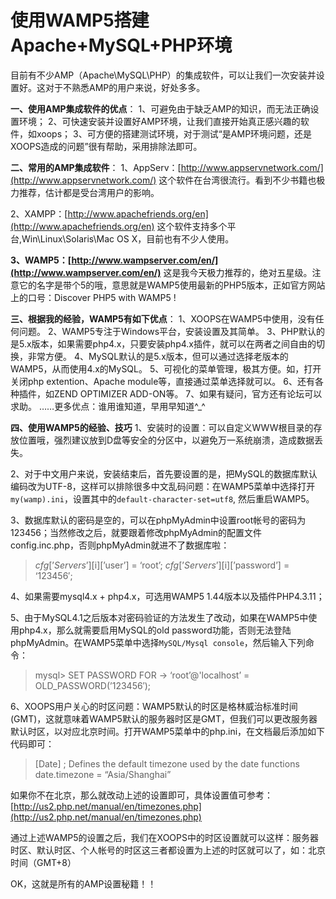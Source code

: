 # 使用WAMP5搭建Apache+MySQL+PHP环境

目前有不少AMP（Apache\MySQL\PHP）的集成软件，可以让我们一次安装并设置好。这对于不熟悉AMP的用户来说，好处多多。


**一、使用AMP集成软件的优点**：
1、可避免由于缺乏AMP的知识，而无法正确设置环境；
2、可快速安装并设置好AMP环境，让我们直接开始真正感兴趣的软件，如xoops；
3、可方便的搭建测试环境，对于测试“是AMP环境问题，还是XOOPS造成的问题”很有帮助，采用排除法即可。

**二、常用的AMP集成软件**：
1、AppServ：[http://www.appservnetwork.com/](http://www.appservnetwork.com/)
这个软件在台湾很流行。看到不少书籍也极力推荐，估计都是受台湾用户的影响。

2、XAMPP：[http://www.apachefriends.org/en](http://www.apachefriends.org/en)
这个软件支持多个平台,Win\Linux\Solaris\Mac OS X，目前也有不少人使用。

**3、WAMP5：[http://www.wampserver.com/en/](http://www.wampserver.com/en/)**
这是我今天极力推荐的，绝对五星级。注意它的名字是带个5的哦，意思就是WAMP5使用最新的PHP5版本，正如官方网站上的口号：Discover PHP5 with WAMP5 !

**三、根据我的经验，WAMP5有如下优点**：
1、XOOPS在WAMP5中使用，没有任何问题。
2、WAMP5专注于Windows平台，安装设置及其简单。
3、PHP默认的是5.x版本，如果需要php4.x，只要安装php4.x插件，就可以在两者之间自由的切换，非常方便。
4、MySQL默认的是5.x版本，但可以通过选择老版本的WAMP5，从而使用4.x的MySQL。
5、可视化的菜单管理，极其方便。如，打开关闭php extention、Apache module等，直接通过菜单选择就可以。
6、还有各种插件，如ZEND OPTIMIZER ADD-ON等。
7、如果有疑问，官方还有论坛可以求助。
……更多优点：谁用谁知道，早用早知道^_^

**四、使用WAMP5的经验、技巧**
1、安装时的设置：可以自定义WWW根目录的存放位置哦，强烈建议放到D盘等安全的分区中，以避免万一系统崩溃，造成数据丢失。

2、对于中文用户来说，安装结束后，首先要设置的是，把MySQL的数据库默认编码改为UTF-8，这样可以排除很多中文乱码问题：在WAMP5菜单中选择打开`my(wamp).ini`，设置其中的`default-character-set=utf8`, 然后重启WAMP5。

3、数据库默认的密码是空的，可以在phpMyAdmin中设置root帐号的密码为123456；当然修改之后，就要跟着修改phpMyAdmin的配置文件config.inc.php，否则phpMyAdmin就进不了数据库啦：
>$cfg[’Servers’][$i][’user’] = ‘root’;
>$cfg[’Servers’][$i][’password’] = ‘123456′;

4、如果需要mysql4.x + php4.x，可选用WAMP5 1.44版本以及插件PHP4.3.11；

5、由于MySQL4.1之后版本对密码验证的方法发生了改动，如果在WAMP5中使用php4.x，那么就需要启用MySQL的old password功能，否则无法登陆phpMyAdmin。在WAMP5菜单中选择`MySQL/Mysql console`，然后输入下列命令：
>mysql&gt; SET PASSWORD FOR
>-&gt; ‘root’@'localhost’ = OLD_PASSWORD(’123456′);

6、XOOPS用户关心的时区问题：WAMP5默认的时区是格林威治标准时间(GMT)，这就意味着WAMP5默认的服务器时区是GMT，但我们可以更改服务器默认时区，以对应北京时间。打开WAMP5菜单中的php.ini，在文档最后添加如下代码即可：
>[Date]
>; Defines the default timezone used by the date functions
>date.timezone = “Asia/Shanghai”

如果你不在北京，那么就改动上述的设置即可，具体设置值可参考：[http://us2.php.net/manual/en/timezones.php](http://us2.php.net/manual/en/timezones.php)

通过上述WAMP5的设置之后，我们在XOOPS中的时区设置就可以这样：服务器时区、默认时区、个人帐号的时区这三者都设置为上述的时区就可以了，如：北京时间（GMT+8）

OK，这就是所有的AMP设置秘籍！！
